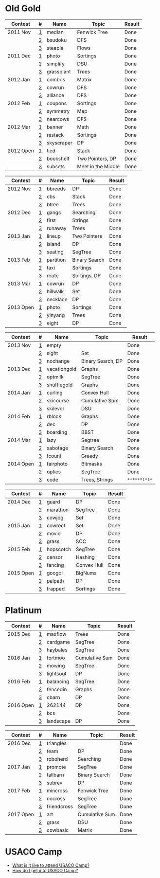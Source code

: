 # Old Gold

| Contest         | #  | Name | Topic            | Result                 |
| ------------- | - | - | ---------------| ---------------------- |
| 2011 Nov | [1](http://www.usaco.org/index.php?page=viewproblem2&cpid=91) | median | Fenwick Tree | Done |
| | [2](http://www.usaco.org/index.php?page=viewproblem2&cpid=92) | bsudoku | DFS | Done |
| | [3](http://www.usaco.org/index.php?page=viewproblem2&cpid=93) | steeple | Flows | Done |
| 2011 Dec | [1](http://www.usaco.org/index.php?page=viewproblem2&cpid=100) | photo | Sortings | Done |
| | [2](http://www.usaco.org/index.php?page=viewproblem2&cpid=101) | simplify | DSU | Done |
| | [3](http://www.usaco.org/index.php?page=viewproblem2&cpid=102) | grassplant | Trees | Done |
| 2012 Jan | [1](http://www.usaco.org/index.php?page=viewproblem2&cpid=109) | combos | Matrix | Done |
| | [2](http://www.usaco.org/index.php?page=viewproblem2&cpid=110) | cowrun | DFS | Done |
| | [3](http://www.usaco.org/index.php?page=viewproblem2&cpid=111) | alliance | DFS | Done |
| 2012 Feb | [1](http://www.usaco.org/index.php?page=viewproblem2&cpid=118) | coupons | Sortings | Done |
| | [2](http://www.usaco.org/index.php?page=viewproblem2&cpid=119) | symmetry | Map | Done |
| | [3](http://www.usaco.org/index.php?page=viewproblem2&cpid=120) | nearcows | DFS | Done |
| 2012 Mar | [1](http://www.usaco.org/index.php?page=viewproblem2&cpid=127) | banner | Math | Done |
| | [2](http://www.usaco.org/index.php?page=viewproblem2&cpid=128) | restack | Sortings | Done |
| | [3](http://www.usaco.org/index.php?page=viewproblem2&cpid=129) | skyscraper | DP | Done |
| 2012 Open | [1](http://www.usaco.org/index.php?page=viewproblem2&cpid=137) | tied | Stack | Done |
| | [2](http://www.usaco.org/index.php?page=viewproblem2&cpid=138) | bookshelf | Two Pointers, DP | Done |
| | [3](http://www.usaco.org/index.php?page=viewproblem2&cpid=139) | subsets | Meet in the Middle | Done |

| Contest         | #  | Name | Topic            | Result                 |
| ------------- | - | - | ---------------| ---------------------- |
| 2012 Nov | [1](http://www.usaco.org/index.php?page=viewproblem2&cpid=193) | bbreeds | DP | Done |
| | [2](http://www.usaco.org/index.php?page=viewproblem2&cpid=194) | cbs | Stack | Done |
| | [3](http://www.usaco.org/index.php?page=viewproblem2&cpid=195) | btree | Trees | Done |
| 2012 Dec | [1](http://www.usaco.org/index.php?page=viewproblem2&cpid=211) | gangs | Searching | Done |
| | [2](http://www.usaco.org/index.php?page=viewproblem2&cpid=212) | first | Strings | Done |
| | [3](http://www.usaco.org/index.php?page=viewproblem2&cpid=213) | runaway | Trees | Done |
| 2013 Jan | [1](http://www.usaco.org/index.php?page=viewproblem2&cpid=229) | lineup | Two Pointers | Done |
| | [2](http://www.usaco.org/index.php?page=viewproblem2&cpid=230) | island | DP | Done |
| | [3](http://www.usaco.org/index.php?page=viewproblem2&cpid=231) | seating | SegTree | Done |
| 2013 Feb | [1](http://www.usaco.org/index.php?page=viewproblem2&cpid=247) | partition | Binary Search | Done |
| | [2](http://www.usaco.org/index.php?page=viewproblem2&cpid=248) | taxi | Sortings | Done |
| | [3](http://www.usaco.org/index.php?page=viewproblem2&cpid=249) | route | Sortings, DP | Done |
| 2013 Mar | [1](http://www.usaco.org/index.php?page=viewproblem2&cpid=265) | cowrun | DP | Done |
| | [2](http://www.usaco.org/index.php?page=viewproblem2&cpid=266) | hillwalk | Set | Done |
| | [3](http://www.usaco.org/index.php?page=viewproblem2&cpid=267) | necklace | DP | Done |
| 2013 Open | [1](http://www.usaco.org/index.php?page=viewproblem2&cpid=285) | photo | Sortings | Done |
| | [2](http://www.usaco.org/index.php?page=viewproblem2&cpid=286) | yinyang | Trees | Done |
| | [3](http://www.usaco.org/index.php?page=viewproblem2&cpid=287) | eight | DP | Done |

| Contest         | #  | Name | Topic            | Result                 |
| ------------- | - | - | ---------------| ---------------------- |
| 2013 Nov | [1](http://www.usaco.org/index.php?page=viewproblem2&cpid=346) | empty | | Done |
| | [2](http://www.usaco.org/index.php?page=viewproblem2&cpid=347) | sight | Set | Done |
| | [3](http://www.usaco.org/index.php?page=viewproblem2&cpid=348) | nochange | Binary Search, DP | Done |
| 2013 Dec | [1](http://www.usaco.org/index.php?page=viewproblem2&cpid=364) | vacationgold | Graphs | Done |
| | [2](http://www.usaco.org/index.php?page=viewproblem2&cpid=365) | optmilk | SegTree | Done |
| | [3](http://www.usaco.org/index.php?page=viewproblem2&cpid=366) | shufflegold | Graphs | Done |
| 2014 Jan | [1](http://www.usaco.org/index.php?page=viewproblem2&cpid=382) | curling | Convex Hull | Done |
| | [2](http://www.usaco.org/index.php?page=viewproblem2&cpid=383) | skicourse | Cumulative Sum | Done |
| | [3](http://www.usaco.org/index.php?page=viewproblem2&cpid=384) | skilevel | DSU | Done |
| 2014 Feb | [1](http://www.usaco.org/index.php?page=viewproblem2&cpid=400) | rblock | Graphs | Done |
| | [2](http://www.usaco.org/index.php?page=viewproblem2&cpid=401) | dec | DP | Done |
| | [3](http://www.usaco.org/index.php?page=viewproblem2&cpid=402) | boarding | BBST | Done |
| 2014 Mar | [1](http://www.usaco.org/index.php?page=viewproblem2&cpid=418) | lazy | Segtree | Done |
| | [2](http://www.usaco.org/index.php?page=viewproblem2&cpid=419) | sabotage | Binary Search | Done |
| | [3](http://www.usaco.org/index.php?page=viewproblem2&cpid=420) | fcount | Greedy | Done |
| 2014 Open | [1](http://www.usaco.org/index.php?page=viewproblem2&cpid=436) | fairphoto | Bitmasks | Done |
| | [2](http://www.usaco.org/index.php?page=viewproblem2&cpid=437) | optics | SegTree | Done |
| | [3](http://www.usaco.org/index.php?page=viewproblem2&cpid=438) | code | Trees, Strings | `******t*t*` |

| Contest         | #  | Name | Topic            | Result                 |
| ------------- | - | - | ---------------| ---------------------- |
| 2014 Dec | [1](http://www.usaco.org/index.php?page=viewproblem2&cpid=494) | guard | DP | Done |
| | [2](http://www.usaco.org/index.php?page=viewproblem2&cpid=495) | marathon | SegTree | Done |
| | [3](http://www.usaco.org/index.php?page=viewproblem2&cpid=496) | cowjog | Set | Done |
| 2015 Jan | [1](http://www.usaco.org/index.php?page=viewproblem2&cpid=514) | cowrect | Set | Done |
| | [2](http://www.usaco.org/index.php?page=viewproblem2&cpid=515) | movie | DP | Done |
| | [3](http://www.usaco.org/index.php?page=viewproblem2&cpid=516) | grass | SCC | Done |
| 2015 Feb | [1](http://www.usaco.org/index.php?page=viewproblem2&cpid=532) | hopscotch | SegTree | Done |
| | [2](http://www.usaco.org/index.php?page=viewproblem2&cpid=533) | censor | Hashing | Done |
| | [3](http://www.usaco.org/index.php?page=viewproblem2&cpid=534) | fencing | Convex Hull | Done |
| 2015 Open | [1](http://www.usaco.org/index.php?page=viewproblem2&cpid=552) | googol | BigNums | Done |
| | [2](http://www.usaco.org/index.php?page=viewproblem2&cpid=553) | palpath | DP | Done |
| | [3](http://www.usaco.org/index.php?page=viewproblem2&cpid=554) | trapped | Sortings | Done |

# Platinum

| Contest         | #  | Name | Topic            | Result                 |
| ------------- | - | - | ---------------| ---------------------- |
| 2015 Dec | [1](http://www.usaco.org/index.php?page=viewproblem2&cpid=576) | maxflow | Trees | Done |
| | [2](http://www.usaco.org/index.php?page=viewproblem2&cpid=577) | cardgame | SegTree | Done |
| | [3](http://www.usaco.org/index.php?page=viewproblem2&cpid=578) | haybales | SegTree | Done |
| 2016 Jan | [1](http://www.usaco.org/index.php?page=viewproblem2&cpid=600) | fortmoo | Cumulative Sum | Done |
| | [2](http://www.usaco.org/index.php?page=viewproblem2&cpid=601) | mowing | SegTree | Done |
| | [3](http://www.usaco.org/index.php?page=viewproblem2&cpid=602) | lightsout | DP | Done |
| 2016 Feb | [1](http://www.usaco.org/index.php?page=viewproblem2&cpid=624) | balancing | SegTree | Done |
| | [2](http://www.usaco.org/index.php?page=viewproblem2&cpid=625) | fencedin | Graphs | Done |
| | [3](http://www.usaco.org/index.php?page=viewproblem2&cpid=626) | cbarn | DP | Done |
| 2016 Open | [1](http://www.usaco.org/index.php?page=viewproblem2&cpid=648) | 262144 | DP | Done |
| | [2](http://www.usaco.org/index.php?page=viewproblem2&cpid=649) | bcs | | Done |
| | [3](http://www.usaco.org/index.php?page=viewproblem2&cpid=650) | landscape | DP | Done |

| Contest         | #  | Name | Topic            | Result                 |
| ------------- | - | - | ---------------| ---------------------- |
| 2016 Dec | [1](http://www.usaco.org/index.php?page=viewproblem2&cpid=672) | triangles |  | Done |
| | [2](http://www.usaco.org/index.php?page=viewproblem2&cpid=673) | team | DP | Done |
| | [3](http://www.usaco.org/index.php?page=viewproblem2&cpid=674) | roboherd | Searching | Done |
| 2017 Jan | [1](http://www.usaco.org/index.php?page=viewproblem2&cpid=696) | promote | SegTree | Done |
| | [2](http://www.usaco.org/index.php?page=viewproblem2&cpid=697) | tallbarn | Binary Search | Done |
| | [3](http://www.usaco.org/index.php?page=viewproblem2&cpid=698) | subrev | DP | Done |
| 2017 Feb | [1](http://www.usaco.org/index.php?page=viewproblem2&cpid=720) | mincross | Fenwick Tree | Done |
| | [2](http://www.usaco.org/index.php?page=viewproblem2&cpid=721) | nocross | SegTree | Done |
| | [3](http://www.usaco.org/index.php?page=viewproblem2&cpid=722) | friendcross | SegTree | Done |
| 2017 Open | [1](http://www.usaco.org/index.php?page=viewproblem2&cpid=744) | art | Cumulative Sum | Done |
| | [2](http://www.usaco.org/index.php?page=viewproblem2&cpid=745) | grass | DSU | Done |
| | [3](http://www.usaco.org/index.php?page=viewproblem2&cpid=746) | cowbasic | Matrix | Done |

# USACO Camp
  * [What is it like to attend USACO Camp?](https://www.quora.com/What-is-it-like-to-attend-the-USACO-training-camp)
  * [How do I get into USACO Camp?](https://www.quora.com/How-do-I-get-into-the-USACO-training-camp)
